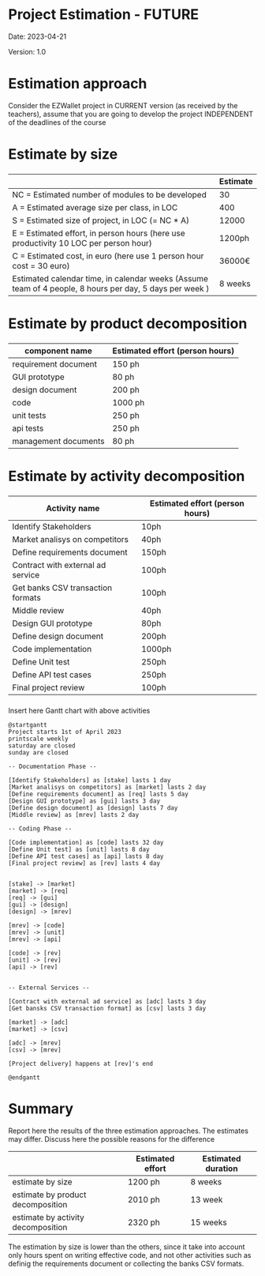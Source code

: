 # Project Estimation - FUTURE

Date: 2023-04-21

Version: 1.0

# Estimation approach

Consider the EZWallet project in CURRENT version (as received by the teachers), assume that you are going to develop the project INDEPENDENT of the deadlines of the course

# Estimate by size

###

|                                                                                                         | Estimate |
| ------------------------------------------------------------------------------------------------------- | -------- |
| NC = Estimated number of modules to be developed                                                        | 30       |
| A = Estimated average size per class, in LOC                                                            | 400      |
| S = Estimated size of project, in LOC (= NC \* A)                                                       | 12000    |
| E = Estimated effort, in person hours (here use productivity 10 LOC per person hour)                    | 1200ph   |
| C = Estimated cost, in euro (here use 1 person hour cost = 30 euro)                                     | 36000€   |
| Estimated calendar time, in calendar weeks (Assume team of 4 people, 8 hours per day, 5 days per week ) | 8 weeks  |

# Estimate by product decomposition

###

| component name       | Estimated effort (person hours) |
| -------------------- | ------------------------------- |
| requirement document | 150 ph                          |
| GUI prototype        | 80 ph                          |
| design document      | 200 ph                          |
| code                 | 1000 ph                         |
| unit tests           | 250 ph                          |
| api tests            | 250 ph                          |
| management documents | 80 ph                           |

# Estimate by activity decomposition

###

| Activity name                     | Estimated effort (person hours) |
| --------------------------------- | ------------------------------- |
| Identify Stakeholders             | 10ph                            |
| Market analisys on competitors    | 40ph                            |
| Define requirements document      | 150ph                           |
| Contract with external ad service | 100ph                           |
| Get banks CSV transaction formats | 100ph                           |
| Middle review                     | 40ph                            |
| Design GUI prototype              | 80ph                            |
| Define design document            | 200ph                           |
| Code implementation               | 1000ph                          |
| Define Unit test                  | 250ph                           |
| Define API test cases             | 250ph                           |
| Final project review              | 100ph                           |

###

Insert here Gantt chart with above activities

```plantuml
@startgantt
Project starts 1st of April 2023
printscale weekly
saturday are closed
sunday are closed

-- Documentation Phase --

[Identify Stakeholders] as [stake] lasts 1 day
[Market analisys on competitors] as [market] lasts 2 day
[Define requirements document] as [req] lasts 5 day
[Design GUI prototype] as [gui] lasts 3 day
[Define design document] as [design] lasts 7 day
[Middle review] as [mrev] lasts 2 day

-- Coding Phase --

[Code implementation] as [code] lasts 32 day
[Define Unit test] as [unit] lasts 8 day
[Define API test cases] as [api] lasts 8 day
[Final project review] as [rev] lasts 4 day


[stake] -> [market]
[market] -> [req]
[req] -> [gui]
[gui] -> [design]
[design] -> [mrev]

[mrev] -> [code]
[mrev] -> [unit]
[mrev] -> [api]

[code] -> [rev]
[unit] -> [rev]
[api] -> [rev]


-- External Services --

[Contract with external ad service] as [adc] lasts 3 day
[Get bansks CSV transaction format] as [csv] lasts 3 day

[market] -> [adc]
[market] -> [csv]

[adc] -> [mrev]
[csv] -> [mrev]

[Project delivery] happens at [rev]'s end

@endgantt
```

# Summary

Report here the results of the three estimation approaches. The estimates may differ. Discuss here the possible reasons for the difference

|                                    | Estimated effort | Estimated duration |
| ---------------------------------- | ---------------- | ------------------ |
| estimate by size                   | 1200 ph          | 8 weeks            |
| estimate by product decomposition  | 2010 ph          | 13 week            |
| estimate by activity decomposition | 2320 ph          | 15 weeks           |

The estimation by size is lower than the others, since it take into account only hours spent on writing effective code, and not other activities such as definig the requirements document or collecting the banks CSV formats.
